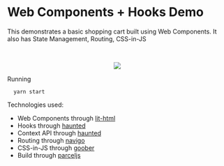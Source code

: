 # Web Components + Hooks Demo

This demonstrates a basic shopping cart built using Web Components. It also has State Management, Routing, CSS-in-JS

<br>
<p align="center">
 <img src="https://i.imgur.com/yT9B48W.png"></img>
</p>

Running

```
  yarn start
```

Technologies used:
- Web Components through [lit-html](https://github.com/Polymer/lit-html)
- Hooks through [haunted](https://github.com/matthewp/haunted)
- Context API through [haunted](https://github.com/matthewp/haunted)
- Routing through [navigo](https://github.com/krasimir/navigo)
- CSS-in-JS through [goober](https://github.com/cristianbote/goober)
- Build through [parceljs](https://github.com/parcel-bundler/parcel)